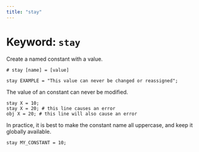 ```yaml
---
title: "stay"
---
```


# Keyword: `stay`

Create a named constant with a value.

```glang
# stay [name] = [value]

stay EXAMPLE = "This value can never be changed or reassigned";
```

The value of an constant can never be modified.

```glang
stay X = 10;
stay X = 20; # this line causes an error
obj X = 20; # this line will also cause an error
```

In practice, it is best to make the constant name all uppercase, and keep it globally available.

```glang
stay MY_CONSTANT = 10;
```
